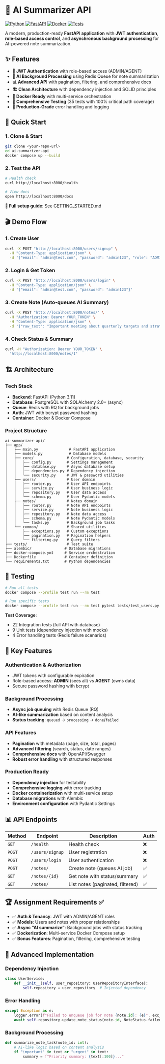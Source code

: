# 🚀 AI Summarizer API

[![Python](https://img.shields.io/badge/Python-3.11-blue.svg)](https://python.org)
[![FastAPI](https://img.shields.io/badge/FastAPI-0.104-green.svg)](https://fastapi.tiangolo.com)
[![Docker](https://img.shields.io/badge/Docker-Ready-blue.svg)](https://docker.com)
[![Tests](https://img.shields.io/badge/Tests-35%20Passing-brightgreen.svg)](https://pytest.org)

A modern, production-ready **FastAPI application** with **JWT authentication**, **role-based access control**, and **asynchronous background processing** for AI-powered note summarization.

## ✨ Features

- **🔐 JWT Authentication** with role-based access (ADMIN/AGENT)
- **🤖 AI Background Processing** using Redis Queue for note summarization
- **📊 Advanced API** with pagination, filtering, and comprehensive docs
- **🏗️ Clean Architecture** with dependency injection and SOLID principles
- **🐳 Docker Ready** with multi-service orchestration
- **🧪 Comprehensive Testing** (35 tests with 100% critical path coverage)
- **📝 Production-Grade** error handling and logging

## 🚀 Quick Start

### 1. Clone & Start
```bash
git clone <your-repo-url>
cd ai-summarizer-api
docker compose up --build
```

### 2. Test the API
```bash
# Health check
curl http://localhost:8000/health

# View docs
open http://localhost:8000/docs
```

**📖 Full setup guide**: See [GETTING_STARTED.md](GETTING_STARTED.md)

## 🎬 Demo Flow

### 1. Create User
```bash
curl -X POST "http://localhost:8000/users/signup" \
  -H "Content-Type: application/json" \
  -d '{"email": "admin@test.com", "password": "admin123", "role": "ADMIN"}'
```

### 2. Login & Get Token
```bash
curl -X POST "http://localhost:8000/users/login" \
  -H "Content-Type: application/json" \
  -d '{"email": "admin@test.com", "password": "admin123"}'
```

### 3. Create Note (Auto-queues AI Summary)
```bash
curl -X POST "http://localhost:8000/notes/" \
  -H "Authorization: Bearer YOUR_TOKEN" \
  -H "Content-Type: application/json" \
  -d '{"raw_text": "Important meeting about quarterly targets and strategy"}'
```

### 4. Check Status & Summary
```bash
curl -H "Authorization: Bearer YOUR_TOKEN" \
  "http://localhost:8000/notes/1"
```

## 🏗️ Architecture

### Tech Stack
- **Backend**: FastAPI (Python 3.11)
- **Database**: PostgreSQL with SQLAlchemy 2.0+ (async)
- **Queue**: Redis with RQ for background jobs
- **Auth**: JWT with bcrypt password hashing
- **Container**: Docker & Docker Compose

### Project Structure
```
ai-summarizer-api/
├── app/
│   ├── main.py              # FastAPI application
│   ├── models.py            # Database models
│   ├── core/               # Configuration, database, security
│   │   ├── config.py       # Settings management
│   │   ├── database.py     # Async database setup
│   │   ├── dependencies.py # Dependency injection
│   │   └── security.py     # JWT & password utilities
│   ├── users/              # User domain
│   │   ├── router.py       # User API endpoints
│   │   ├── service.py      # User business logic
│   │   ├── repository.py   # User data access
│   │   └── schema.py       # User Pydantic models
│   ├── notes/              # Notes domain
│   │   ├── router.py       # Note API endpoints
│   │   ├── service.py      # Note business logic
│   │   ├── repository.py   # Note data access
│   │   ├── schema.py       # Note Pydantic models
│   │   └── tasks.py        # Background job tasks
│   └── common/             # Shared utilities
│       ├── exceptions.py   # Custom exceptions
│       ├── pagination.py   # Pagination helpers
│       └── filtering.py    # Query filters
├── tests/                  # Test suite
├── alembic/               # Database migrations
├── docker-compose.yml     # Service orchestration
├── Dockerfile             # Container definition
└── requirements.txt       # Python dependencies
```

## 🧪 Testing

```bash
# Run all tests
docker compose --profile test run --rm test

# Run specific tests
docker compose --profile test run --rm test pytest tests/test_users.py -v
```

**Test Coverage:**
- 22 Integration tests (full API with database)
- 9 Unit tests (dependency injection with mocks)
- 4 Error handling tests (Redis failure scenarios)

## 🔧 Key Features

### Authentication & Authorization
- JWT tokens with configurable expiration
- Role-based access: **ADMIN** (sees all) vs **AGENT** (owns data)
- Secure password hashing with bcrypt

### Background Processing
- **Async job queuing** with Redis Queue (RQ)
- **AI-like summarization** based on content analysis
- **Status tracking**: `queued` → `processing` → `done`/`failed`

### API Features
- **Pagination** with metadata (page, size, total, pages)
- **Advanced filtering** (search, status, date ranges)
- **Comprehensive docs** with OpenAPI/Swagger
- **Robust error handling** with structured responses

### Production Ready
- **Dependency injection** for testability
- **Comprehensive logging** with error tracking
- **Docker containerization** with multi-service setup
- **Database migrations** with Alembic
- **Environment configuration** with Pydantic Settings

## 📊 API Endpoints

| Method | Endpoint | Description | Auth |
|--------|----------|-------------|------|
| `GET` | `/health` | Health check | ❌ |
| `POST` | `/users/signup` | User registration | ❌ |
| `POST` | `/users/login` | User authentication | ❌ |
| `POST` | `/notes/` | Create note (queues AI job) | ✅ |
| `GET` | `/notes/{id}` | Get note with status/summary | ✅ |
| `GET` | `/notes/` | List notes (paginated, filtered) | ✅ |

## 🏆 Assignment Requirements ✅

- ✅ **Auth & Tenancy**: JWT with ADMIN/AGENT roles
- ✅ **Models**: Users and notes with proper relationships
- ✅ **Async "AI summarize"**: Background jobs with status tracking
- ✅ **Dockerization**: Multi-service Docker Compose setup
- ✅ **Bonus Features**: Pagination, filtering, comprehensive testing

## 🎯 Advanced Implementation

### Dependency Injection
```python
class UserService:
    def __init__(self, user_repository: UserRepositoryInterface):
        self.repository = user_repository  # Injected dependency
```

### Error Handling
```python
except Exception as e:
    logger.error(f"Failed to enqueue job for note {note.id}: {e}", exc_info=True)
    await self.repository.update_note_status(note.id, NoteStatus.failed)
```

### Background Processing
```python
def summarize_note_task(note_id: int):
    # AI-like logic based on content analysis
    if "important" in text or "urgent" in text:
        summary = f"Priority summary: {text[:100]}..."
```

